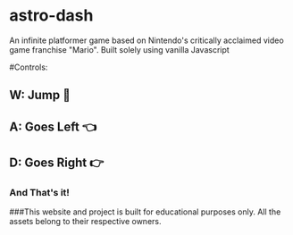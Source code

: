 # astro-dash
An infinite platformer game based on Nintendo's critically acclaimed video game franchise "Mario". Built solely using vanilla Javascript

#Controls:
## W: Jump 🦘
## A: Goes Left 👈
## D: Goes Right 👉

### And That's it!

###This website and project is built for educational purposes only. All the assets belong to their respective owners.
